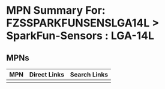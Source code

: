 



# MPN Summary For: FZSSPARKFUNSENSLGA14L > SparkFun-Sensors : LGA-14L

## MPNs
  

|MPN|Direct Links|Search Links|
| :--- | :--- | :--- |
||||
